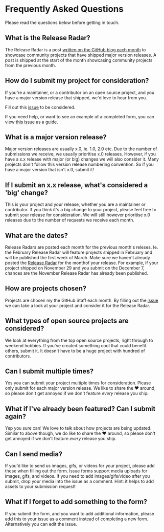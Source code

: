 # Frequently Asked Questions

Please read the questions below before getting in touch.

## What is the Release Radar?

The Release Radar is a post [written on the GitHub blog each month](https://github.blog/?s=release+radar) to showcase community projects that have shipped major version releases. A post is shipped at the start of the month showcasing community projects from the previous month.

## How do I submit my project for consideration?

If you're a maintainer, or a contributor on an open source project, and you have a major version release that shipped, we'd love to hear from you.

Fill out this [issue](https://github.com/mishmanners/github-release-radar/issues/new?assignees=MishManners&labels=&template=release-radar-request.yml&title=%5BRelease+Radar+Request%5D+%3Ctitle%3E) to be considered.

If you need help, or want to see an example of a completed form, you can view [this issue](https://github.com/mishmanners/github-release-radar/issues/1) as a guide.

## What is a major version release?

Major version releases are usually x.0, ie. 1.0, 2.0 etc. Due to the number of submissions we receive, we usually prioritise x.0 releases. However, if you have a x.x release with major (or big) changes we will also consider it. Many projects don't follow this version release numbering convention. So if you have a major version that isn't x.0, submit it!

## If I submit an x.x release, what's considered a 'big' change?

This is your project and your release, whether you are a maintainer or contributor. If you think it's a big change to your project, please feel free to submit your release for consideration. We will still however prioritise x.0 releases due to the number of requests we receive each month.

## What are the dates?

Release Radars are posted each month for the previous month's releses. Ie. the February Release Radar will feature projects shipped in February and will be published the first week of March. Make sure we haven't already posted the [Release Radar](https://github.blog/?s=release+radar) for the monthof your release. For example, if your project shipped on November 29 and you submit on the December 7, chances are the November Release Radar has already been published.

## How are projects chosen?

Projects are chosen my the GitHub Staff each month. By filling out the [issue](https://github.com/mishmanners/github-release-radar/issues/new?assignees=MishManners&labels=&template=release-radar-request.yml&title=%5BRelease+Radar+Request%5D+%3Ctitle%3E) we can take a look at your project and consider it for the Release Radar.

## What types of open source projects are considered?

We look at everything from the top open source projects, right through to weekend hobbies. If you've created something cool that could benefit others, submit it. It doesn't have to be a huge project with hundred of contributors.

## Can I submit multiple times?

Yes you can submit your project multiple times for consideration. Please only submit for each major version release. We like to share the :heart: around, so please don't get annoyed if we don't feature _every_ release you ship.

## What if I've already been featured? Can I submit again?

Yep you sure can! We love to talk about how projects are being updated. Similar to above though, we do like to share the :heart: around, so please don't get annoyed if we don't feature _every_ release you ship. 

## Can I send media?

If you'd like to send us images, gifs, or videos for your project, please add these when filling out the form. Issue forms support media uploads for images, gifs, and videos. If you need to add images/gifs/video after you submit, drop your media into the issue as a comment. Hint: it helps to add assets to your submission request!

## What if I forget to add something to the form?

If you submit the form, and you want to add additional information, please add this to your issue as a comment instead of completing a new form. Alternatively you can edit the issue.
